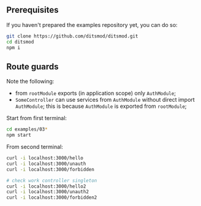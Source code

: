 ## Prerequisites

If you haven't prepared the examples repository yet, you can do so:

```bash
git clone https://github.com/ditsmod/ditsmod.git
cd ditsmod
npm i
```

## Route guards

Note the following:

- from `rootModule` exports (in application scope) only `AuthModule`;
- `SomeController` can use services from `AuthModule` without direct import `AuthModule`;
this is because `AuthModule` is exported from `rootModule`;

Start from first terminal:

```bash
cd examples/03*
npm start
```

From second terminal:

```bash
curl -i localhost:3000/hello
curl -i localhost:3000/unauth
curl -i localhost:3000/forbidden

# check work controller singleton
curl -i localhost:3000/hello2
curl -i localhost:3000/unauth2
curl -i localhost:3000/forbidden2
```
